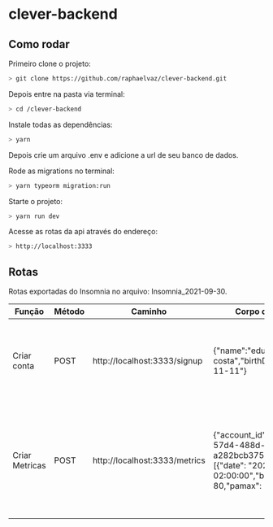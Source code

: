 # clever-backend

## Como rodar

Primeiro clone o projeto:

```bash
> git clone https://github.com/raphaelvaz/clever-backend.git
```
Depois entre na pasta via terminal:

```bash
> cd /clever-backend
```
Instale todas as dependências:

```bash
> yarn
```

Depois crie um arquivo .env e adicione a url de seu banco de dados.

Rode as migrations no terminal: 

```bash
> yarn typeorm migration:run
```

Starte o projeto:

```bash
> yarn run dev
```

Acesse as rotas da api através do endereço:
```bash
> http://localhost:3333
```

## Rotas

Rotas exportadas do Insomnia no arquivo: Insomnia_2021-09-30.

| Função | Método | Caminho | Corpo da Request | 200 |
| ------------------- | ------------------- | ------------------- | ------------------- | ------------------- |
| Criar conta | POST | http://localhost:3333/signup | {"name":"eduardo costa","birthDate":"2000-11-11"} | {"id": "53df8119-bea8-419a-9b6f-d92b6365eda5","name": "eduardo costa","birth": "2000-11-10T02:00:00.000Z","created_at": "2021-09-30T02:29:05.768Z","updated_at": "2021-09-30T02:29:05.768Z" }
| Criar Metricas | POST | http://localhost:3333/metrics | {"account_id":"d0480a2f-57d4-488d-bfee-a282bcb37534","metrics":[{"date": "2021-09-17 02:00:00","bpm":72,"pamin": 80,"pamax": 120},...]} | [{"date": "2021-09-17 02:00:00","bpm": 72,"pamin": 80,"pamax": 120,"account_id": "53df8119-bea8-419a-9b6f-d92b6365eda5","id": "98f82b51-eab7-4f9e-94c0-aaefed08147b","created_at": "2021-10-01T05:13:42.646Z","updated_at": "2021-10-01T05:13:42.646Z"},...]
